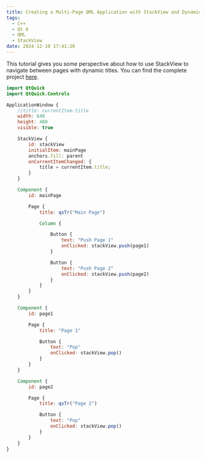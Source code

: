 ```yaml
---
title: Creating a Multi-Page QML Application with StackView and Dynamic Titles
tags:
  - C++
  - Qt 6
  - QML
  - StackView
date: 2024-12-10 17:41:20
---
```


This tutorial gives you some perspective about how to use StackView to navigate between pages with dynamic titles. You can find the complete project [here](https://github.com/kelvincer/QML_StackView).
```qml
import QtQuick
import QtQuick.Controls

ApplicationWindow {
    //title: currentItem.title
    width: 640
    height: 480
    visible: true

    StackView {
        id: stackView
        initialItem: mainPage
        anchors.fill: parent
        onCurrentItemChanged: {
            title = currentItem.title;
        }
    }

    Component {
        id: mainPage

        Page {
            title: qsTr("Main Page")

            Column {

                Button {
                    text: "Push Page 1"
                    onClicked: stackView.push(page1)
                }

                Button {
                    text: "Push Page 2"
                    onClicked: stackView.push(page2)
                }
            }
        }
    }

    Component {
        id: page1

        Page {
            title: "Page 1"

            Button {
                text: "Pop"
                onClicked: stackView.pop()
            }
        }
    }

    Component {
        id: page2

        Page {
            title: qsTr("Page 2")

            Button {
                text: "Pop"
                onClicked: stackView.pop()
            }
        }
    }
}

```